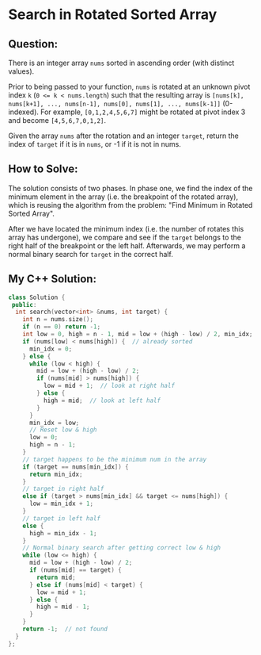 # Search in Rotated Sorted Array

## Question:

There is an integer array `nums` sorted in ascending order (with
distinct values).

Prior to being passed to your function, `nums` is rotated at an
unknown pivot index `k` (`0 <= k < nums.length`) such that the
resulting array is `[nums[k], nums[k+1], ..., nums[n-1], nums[0],
nums[1], ..., nums[k-1]]` (0-indexed). For example, `[0,1,2,4,5,6,7]`
might be rotated at pivot index 3 and become `[4,5,6,7,0,1,2]`.

Given the array `nums` after the rotation and an integer `target`,
return the index of `target` if it is in `nums`, or -1 if it is not in
nums.

## How to Solve:

The solution consists of two phases. In phase one, we find the index
of the minimum element in the array (i.e. the breakpoint of the
rotated array), which is reusing the algorithm from the problem: "Find
Minimum in Rotated Sorted Array".

After we have located the minimum index (i.e. the number of rotates
this array has undergone), we compare and see if the `target` belongs to
the right half of the breakpoint or the left half. Afterwards, we may
perform a normal binary search for `target` in the correct half.

## My C++ Solution:

```cpp
class Solution {
 public:
  int search(vector<int> &nums, int target) {
    int n = nums.size();
    if (n == 0) return -1;
    int low = 0, high = n - 1, mid = low + (high - low) / 2, min_idx;
    if (nums[low] < nums[high]) {  // already sorted
      min_idx = 0;
    } else {
      while (low < high) {
        mid = low + (high - low) / 2;
        if (nums[mid] > nums[high]) {
          low = mid + 1;  // look at right half
        } else {
          high = mid;  // look at left half
        }
      }
      min_idx = low;
      // Reset low & high
      low = 0;
      high = n - 1;
    }
    // target happens to be the minimum num in the array
    if (target == nums[min_idx]) {
      return min_idx;
    }
    // target in right half
    else if (target > nums[min_idx] && target <= nums[high]) {
      low = min_idx + 1;
    }
    // target in left half
    else {
      high = min_idx - 1;
    }
    // Normal binary search after getting correct low & high
    while (low <= high) {
      mid = low + (high - low) / 2;
      if (nums[mid] == target) {
        return mid;
      } else if (nums[mid] < target) {
        low = mid + 1;
      } else {
        high = mid - 1;
      }
    }
    return -1;  // not found
  }
};
```
